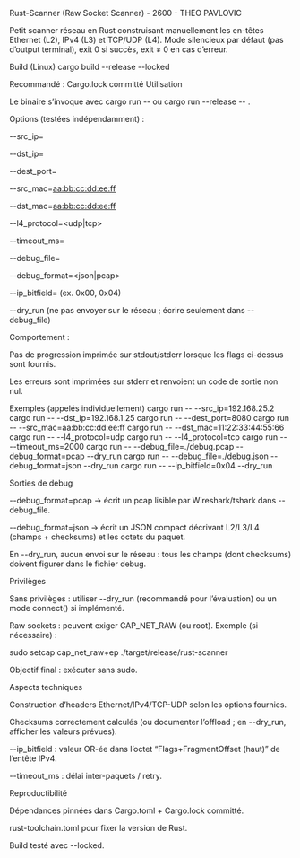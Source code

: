Rust-Scanner (Raw Socket Scanner) - 2600 - THEO PAVLOVIC

Petit scanner réseau en Rust construisant manuellement les en-têtes Ethernet (L2), IPv4 (L3) et TCP/UDP (L4).
Mode silencieux par défaut (pas d’output terminal), exit 0 si succès, exit ≠ 0 en cas d’erreur.

Build (Linux)
cargo build --release --locked


Recommandé : Cargo.lock committé
Utilisation

Le binaire s’invoque avec cargo run -- <options> ou cargo run --release -- <options>.

Options (testées indépendamment) :

--src_ip=<IPv4>

--dst_ip=<IPv4>

--dest_port=<port>

--src_mac=<aa:bb:cc:dd:ee:ff>

--dst_mac=<aa:bb:cc:dd:ee:ff>

--l4_protocol=<udp|tcp>

--timeout_ms=<milliseconds>

--debug_file=<path>

--debug_format=<json|pcap>

--ip_bitfield=<hex> (ex. 0x00, 0x04)

--dry_run (ne pas envoyer sur le réseau ; écrire seulement dans --debug_file)

Comportement :

Pas de progression imprimée sur stdout/stderr lorsque les flags ci-dessus sont fournis.

Les erreurs sont imprimées sur stderr et renvoient un code de sortie non nul.

Exemples (appelés individuellement)
cargo run -- --src_ip=192.168.25.2
cargo run -- --dst_ip=192.168.1.25
cargo run -- --dest_port=8080
cargo run -- --src_mac=aa:bb:cc:dd:ee:ff
cargo run -- --dst_mac=11:22:33:44:55:66
cargo run -- --l4_protocol=udp
cargo run -- --l4_protocol=tcp
cargo run -- --timeout_ms=2000
cargo run -- --debug_file=./debug.pcap --debug_format=pcap --dry_run
cargo run -- --debug_file=./debug.json --debug_format=json --dry_run
cargo run -- --ip_bitfield=0x04 --dry_run

Sorties de debug

--debug_format=pcap → écrit un pcap lisible par Wireshark/tshark dans --debug_file.

--debug_format=json → écrit un JSON compact décrivant L2/L3/L4 (champs + checksums) et les octets du paquet.

En --dry_run, aucun envoi sur le réseau : tous les champs (dont checksums) doivent figurer dans le fichier debug.

Privilèges

Sans privilèges : utiliser --dry_run (recommandé pour l’évaluation) ou un mode connect() si implémenté.

Raw sockets : peuvent exiger CAP_NET_RAW (ou root). Exemple (si nécessaire) :

sudo setcap cap_net_raw+ep ./target/release/rust-scanner


Objectif final : exécuter sans sudo.

Aspects techniques

Construction d’headers Ethernet/IPv4/TCP-UDP selon les options fournies.

Checksums correctement calculés (ou documenter l’offload ; en --dry_run, afficher les valeurs prévues).

--ip_bitfield : valeur OR-ée dans l’octet “Flags+FragmentOffset (haut)” de l’entête IPv4.

--timeout_ms : délai inter-paquets / retry.

Reproductibilité

Dépendances pinnées dans Cargo.toml + Cargo.lock committé.

rust-toolchain.toml pour fixer la version de Rust.

Build testé avec --locked.
